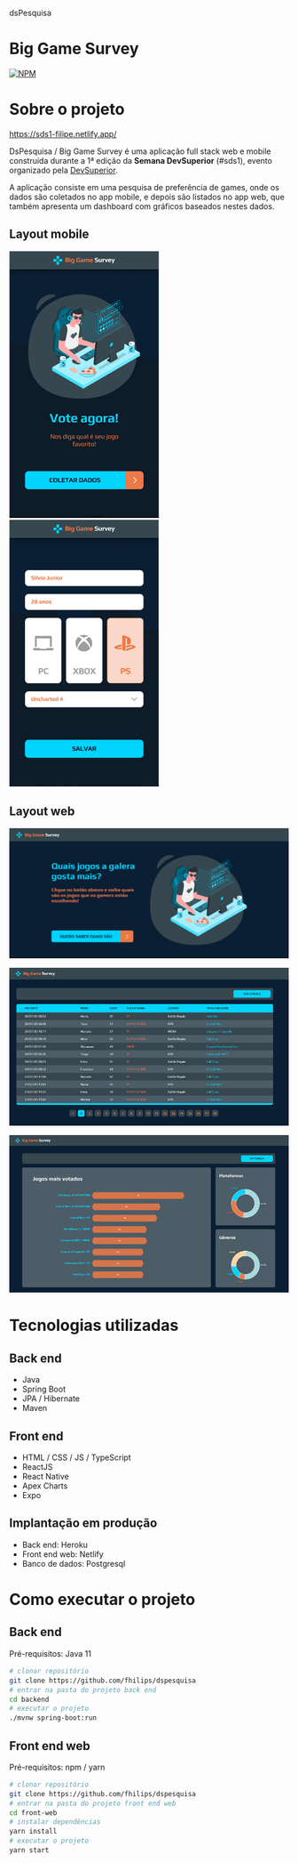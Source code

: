 dsPesquisa
# Big Game Survey 
[![NPM](https://img.shields.io/npm/l/react)](https://github.com/fhilips/dspesquisa/blob/master/LICENSE) 

# Sobre o projeto

https://sds1-filipe.netlify.app/

DsPesquisa / Big Game Survey é uma aplicação full stack web e mobile construída durante a 1ª edição da **Semana DevSuperior** (#sds1), evento organizado pela [DevSuperior](https://devsuperior.com "Site da DevSuperior").

A aplicação consiste em uma pesquisa de preferência de games, onde os dados são coletados no app mobile, e depois são listados no app web, que também apresenta um dashboard com gráficos baseados nestes dados.

## Layout mobile
![Mobile 1](https://github.com/acenelio/assets/raw/main/sds1/mobile1.png) ![Mobile 2](https://github.com/acenelio/assets/raw/main/sds1/mobile2.png)

## Layout web
![dsdeliver](https://github.com/fhilips/dspesquisa/blob/master/front-web/src/assets/dspesquisa-telas.gif)

![Web 1](https://github.com/acenelio/assets/raw/main/sds1/web1.png)

![Web 2](https://github.com/acenelio/assets/raw/main/sds1/web2.png)


# Tecnologias utilizadas
## Back end
- Java
- Spring Boot
- JPA / Hibernate
- Maven
## Front end
- HTML / CSS / JS / TypeScript
- ReactJS
- React Native
- Apex Charts
- Expo
## Implantação em produção
- Back end: Heroku
- Front end web: Netlify
- Banco de dados: Postgresql

# Como executar o projeto

## Back end
Pré-requisitos: Java 11

```bash
# clonar repositório
git clone https://github.com/fhilips/dspesquisa
# entrar na pasta do projeto back end
cd backend
# executar o projeto
./mvnw spring-boot:run
```

## Front end web
Pré-requisitos: npm / yarn

```bash
# clonar repositório
git clone https://github.com/fhilips/dspesquisa
# entrar na pasta do projeto front end web
cd front-web
# instalar dependências
yarn install
# executar o projeto
yarn start
```
